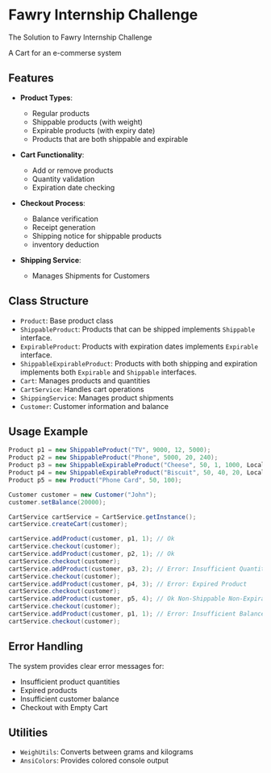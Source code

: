 # Fawry Internship Challenge

The Solution to Fawry Internship Challenge

A Cart for an e-commerse system

## Features

- **Product Types**:
  - Regular products
  - Shippable products (with weight)
  - Expirable products (with expiry date)
  - Products that are both shippable and expirable

- **Cart Functionality**:
  - Add or remove products
  - Quantity validation
  - Expiration date checking

- **Checkout Process**:
  - Balance verification
  - Receipt generation
  - Shipping notice for shippable products
  - inventory deduction

- **Shipping Service**:
  - Manages Shipments for Customers

## Class Structure

- `Product`: Base product class
- `ShippableProduct`: Products that can be shipped implements `Shippable` interface.
- `ExpirableProduct`: Products with expiration dates implements `Expirable` interface.
- `ShippableExpirableProduct`: Products with both shipping and expiration implements both `Expirable` and `Shippable` interfaces.
- `Cart`: Manages products and quantities
- `CartService`: Handles cart operations
- `ShippingService`: Manages product shipments
- `Customer`: Customer information and balance

## Usage Example

```java
Product p1 = new ShippableProduct("TV", 9000, 12, 5000);
Product p2 = new ShippableProduct("Phone", 5000, 20, 240);
Product p3 = new ShippableExpirableProduct("Cheese", 50, 1, 1000, LocalDate.now().plusMonths(6));
Product p4 = new ShippableExpirableProduct("Biscuit", 50, 40, 20, LocalDate.now().minusDays(6));
Product p5 = new Product("Phone Card", 50, 100);

Customer customer = new Customer("John");
customer.setBalance(20000);

CartService cartService = CartService.getInstance();
cartService.createCart(customer);

cartService.addProduct(customer, p1, 1); // Ok
cartService.checkout(customer);
cartService.addProduct(customer, p2, 1); // Ok
cartService.checkout(customer);
cartService.addProduct(customer, p3, 2); // Error: Insufficient Quantity
cartService.checkout(customer);
cartService.addProduct(customer, p4, 3); // Error: Expired Product
cartService.checkout(customer);
cartService.addProduct(customer, p5, 4); // Ok Non-Shippable Non-Expirable Product So Shipping Fails
cartService.checkout(customer);
cartService.addProduct(customer, p1, 1); // Error: Insufficient Balance
cartService.checkout(customer);
```

## Error Handling

The system provides clear error messages for:
- Insufficient product quantities
- Expired products
- Insufficient customer balance
- Checkout with Empty Cart

## Utilities

- `WeighUtils`: Converts between grams and kilograms
- `AnsiColors`: Provides colored console output

